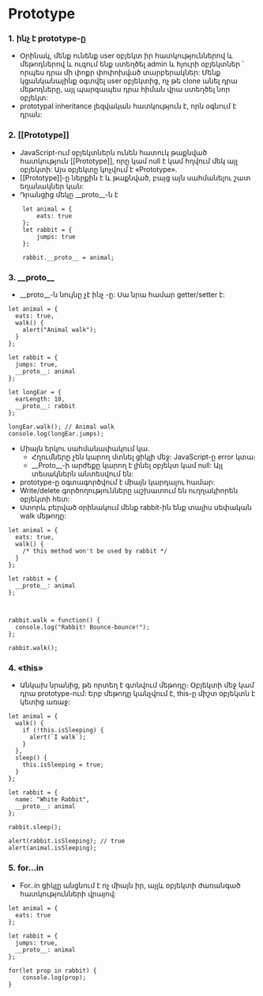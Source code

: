 # Prototype

### 1․ ինչ է prototype-ը

- Օրինակ, մենք ունենք user օբյեկտ իր հատկություններով և մեթոդներով և ուզում ենք ստեղծել admin և հյուրի օբյեկտներ ՝ որպես դրա մի փոքր փոփոխված տարբերակներ: Մենք կցանկանայինք օգտվել user օբյեկտից, ոչ թե clone անել դրա մեթոդները, այլ պարզապես դրա հիման վրա ստեղծել նոր օբյեկտ:
- prototypal inheritance լեզվական հատկություն է, որն օգնում է դրան:

### 2․ [[Prototype]]

- JavaScript-ում օբյեկտներն ունեն հատուկ թաքնված հատկություն [[Prototype]], որը կամ null է կամ հղվում մեկ այլ օբյեկտի: Այս օբյեկտը կոչվում է «Prototype».
- [[Prototype]]-ը ներքին է և թաքնված, բայց այն սահմանելու շատ եղանակներ կան:
- Դրանցից մեկը \_\_proto\_\_-ն է

```
    let animal = {
        eats: true
    };
    let rabbit = {
        jumps: true
    };

    rabbit.__proto__ = animal;
```

### 3. \_\_proto\_\_

- \_\_proto\_\_-ն նույնը չէ ինչ -ը: Սա նրա համար getter/setter է:

```
let animal = {
  eats: true,
  walk() {
    alert("Animal walk");
  }
};

let rabbit = {
  jumps: true,
  __proto__: animal
};

let longEar = {
  earLength: 10,
  __proto__: rabbit
};

longEar.walk(); // Animal walk
console.log(longEar.jumps);
```

- Միայն երկու սահմանափակում կա.
  - Հղումները չեն կարող մտնել ցիկլի մեջ: JavaScript-ը error կտա։
  - \_\_Proto\_\_-ի արժեքը կարող է լինել օբյեկտ կամ null: Այլ տեսակներն անտեսվում են:
- prototype-ը օգտագործվում է միայն կարդալու համար:
- Write/delete գործողությունները աշխատում են ուղղակիորեն օբյեկտի հետ:
- Ստորև բերված օրինակում մենք rabbit-ին ենք տալիս սեփական walk մեթոդը:

```
let animal = {
  eats: true,
  walk() {
    /* this method won't be used by rabbit */
  }
};

let rabbit = {
  __proto__: animal
};



rabbit.walk = function() {
  console.log("Rabbit! Bounce-bounce!");
};

rabbit.walk();
```

### 4. «this»

- Անկախ նրանից, թե որտեղ է գտնվում մեթոդը։ Օբյեկտի մեջ կամ դրա prototype-ում: Երբ մեթոդը կանչվում է, this-ը միշտ օբյեկտն է կետից առաջ:

```
let animal = {
  walk() {
    if (!this.isSleeping) {
      alert(`I walk`);
    }
  },
  sleep() {
    this.isSleeping = true;
  }
};

let rabbit = {
  name: "White Rabbit",
  __proto__: animal
};

rabbit.sleep();

alert(rabbit.isSleeping); // true
alert(animal.isSleeping);
```

### 5. for...in

- For..in ցիկլը անցնում է ոչ միայն իր, այլև օբյեկտի ժառանգած հատկությունների վրայով:

```
let animal = {
  eats: true
};

let rabbit = {
  jumps: true,
  __proto__: animal
};

for(let prop in rabbit) {
    console.log(prop);
}
```
